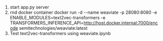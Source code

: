 1. start app.py server
2. rnd docker container 
  docker run -d --name weaviate -p 28080:8080 -e ENABLE_MODULES=text2vec-transformers -e TRANSFORMERS_INFERENCE_API=http://host.docker.internal:7000/encode semitechnologies/weaviate:latest
4. Test text2vec-transformers using weaviate.ipynb
